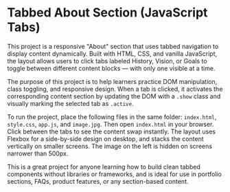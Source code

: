 # Tabbed About Section (JavaScript Tabs)

This project is a responsive "About" section that uses tabbed navigation to display content dynamically. Built with HTML, CSS, and vanilla JavaScript, the layout allows users to click tabs labeled History, Vision, or Goals to toggle between different content blocks — with only one visible at a time.

The purpose of this project is to help learners practice DOM manipulation, class toggling, and responsive design. When a tab is clicked, it activates the corresponding content section by updating the DOM with a `.show` class and visually marking the selected tab as `.active`.

To run the project, place the following files in the same folder: `index.html`, `style.css`, `app.js`, and `image.jpg`. Then open `index.html` in your browser. Click between the tabs to see the content swap instantly. The layout uses Flexbox for a side-by-side design on desktop, and stacks the content vertically on smaller screens. The image on the left is hidden on screens narrower than 500px.

This is a great project for anyone learning how to build clean tabbed components without libraries or frameworks, and is ideal for use in portfolio sections, FAQs, product features, or any section-based content.

